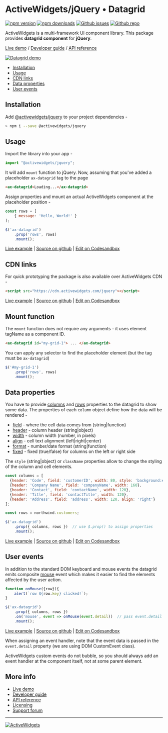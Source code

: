 
### 

# ActiveWidgets/jQuery • Datagrid 

[![npm version](https://img.shields.io/npm/v/@activewidgets/jquery)](https://www.npmjs.com/package/@activewidgets/jquery "View this project on npm")
[![npm downloads](https://img.shields.io/npm/dm/@activewidgets/jquery)](https://www.npmjs.com/package/@activewidgets/jquery "npm package downloads/month")
[![Github issues](https://img.shields.io/github/issues/activewidgets/jquery)](https://github.com/activewidgets/jquery/issues "See Github issues")
[![Github repo](https://img.shields.io/github/stars/activewidgets/jquery?label=GitHub&style=social)](https://github.com/activewidgets/jquery "Open Github repo")

ActiveWidgets is a multi-framework UI component library. This package provides **datagrid component** for **jQuery**.

[Live demo](https://jquery.activewidgets.com) / [Developer guide](https://activewidgets.com/guide/) / [API reference](https://activewidgets.com/api/)

[![Datagrid demo](https://cdn.activewidgets.com/assets/screens/demo.png)](https://jquery.activewidgets.com)

- [Installation](#installation)
- [Usage](#usage)
- [CDN links](#cdn-links)
- [Data properties](#data-properties)
- [User events](#user-events)


## Installation

Add [@activewidgets/jquery](https://activewidgets.com/api/packages/jquery/) to your project dependencies -

```sh
> npm i --save @activewidgets/jquery
```


## Usage

Import the library into your app - 

```js
import "@activewidgets/jquery";
```

It will add `mount` function to jQuery. Now, assuming that you've added a placeholder `ax-datagrid` tag to the page

```html
<ax-datagrid>Loading...</ax-datagrid>
```

Assign properties and mount an actual ActiveWidgets component at the placeholder position -

```js
const rows = [
    { message: 'Hello, World!' }
];

$('ax-datagrid')
    .prop('rows', rows)
    .mount();
```

[Live example](https://jquery.activewidgets.com/examples/local/hello-world/) | [Source on github](https://github.com/activewidgets/jquery/tree/master/examples/hello-world) | [Edit on Codesandbox](https://codesandbox.io/s/github/activewidgets/jquery/tree/master/examples/hello-world)


## CDN links

For quick prototyping the package is also available over ActiveWidgets CDN -

```html
<script src="https://cdn.activewidgets.com/jquery"></script>
```

[Live example](https://jquery.activewidgets.com/examples/local/cdn-es5/) | [Source on github](https://github.com/activewidgets/jquery/tree/master/examples/cdn-es5) | [Edit on Codesandbox](https://codesandbox.io/s/github/activewidgets/jquery/tree/master/examples/cdn-es5)


## Mount function

The `mount` function does not require any arguments - it uses element tagName as a component ID.

```html
<ax-datagrid id="my-grid-1"> ... </ax-datagrid>
```

You can apply any selector to find the placeholder element (but the tag must be `ax-datagrid`)

```js
$('#my-grid-1')
    .prop('rows', rows)
    .mount();
```


## Data properties

You have to provide [columns](https://activewidgets.com/api/datagrid/columns/) and [rows](https://activewidgets.com/api/datagrid/rows/) properties to the datagrid to show some data. The properties of each `column` object define how the data will be rendered -

- [field](https://activewidgets.com/api/datagrid/columns/#field) - where the cell data comes from (string|function)
- [header](https://activewidgets.com/api/datagrid/columns/#header) - column header (string|object)
- [width](https://activewidgets.com/api/datagrid/columns/#width) - column width (number, in pixels)
- [align](https://activewidgets.com/api/datagrid/columns/#align) - cell text alignment (left|right|center)
- [format](https://activewidgets.com/api/datagrid/columns/#format) - number/date format (string|function)
- [fixed](https://activewidgets.com/api/datagrid/columns/#fixed) - fixed (true/false) for columns on the left or right side

The `style` (string|object) or `className` properties allow to change the styling of the column and cell elements.

```js
const columns = [
  {header: 'Code', field: 'customerID', width: 80, style: 'background:#def', fixed: true},
  {header: 'Company Name', field: 'companyName', width: 160},
  {header: 'Contact', field: 'contactName', width: 120},
  {header: 'Title', field: 'contactTitle', width: 120},
  {header: 'Address', field: 'address', width: 120, align: 'right'}
];

const rows = northwind.customers;

$('ax-datagrid')
    .prop({ columns, rows })  // use $.prop() to assign properties
    .mount();
```

[Live example](https://jquery.activewidgets.com/examples/local/columns/) | [Source on github](https://github.com/activewidgets/jquery/tree/master/examples/columns) | [Edit on Codesandbox](https://codesandbox.io/s/github/activewidgets/jquery/tree/master/examples/columns)


## User events

In addition to the standard DOM keyboard and mouse events the datagrid emits composite 
[mouse](https://activewidgets.com/api/datagrid/mouse-event/) event which makes it easier to find the elements affected by the user action.

```js
function onMouse({row}){
    alert(`row ${row.key} clicked!`);
}

$('ax-datagrid')
    .prop({ columns, rows })
    .on('mouse', event => onMouse(event.detail))  // pass event.detail to your handler
    .mount();
```

[Live example](https://jquery.activewidgets.com/examples/local/events/) | [Source on github](https://github.com/activewidgets/jquery/tree/master/examples/events) | [Edit on Codesandbox](https://codesandbox.io/s/github/activewidgets/jquery/tree/master/examples/events)

When assigning an event handler, note that the event data is passed in the `event.detail` property (we are using DOM CustomEvent class).  

ActiveWidgets custom events do not bubble, so you should always add an event handler at the component itself, not at some parent element.


## More info

- [Live demo](https://react.activewidgets.com) 
- [Developer guide](https://activewidgets.com/guide/) 
- [API reference](https://activewidgets.com/api/)
- [Licensing](https://activewidgets.com/licenses/)
- [Support forum](https://activewidgets.com/messages/)


---

[![ActiveWidgets](https://activewidgets.com/include/logo/aw-logo-40.png)](https://activewidgets.com) 


